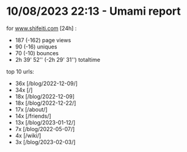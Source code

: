 # 10/08/2023 22:13 - Umami report
for www.shifeiti.com [24h] :

 - 187 (-162) page views
 - 90 (-16) uniques
 - 70 (-10) bounces
 - 2h 39' 52'' (-2h 29' 31'') totaltime


top 10 urls:
 - 36x [/blog/2022-12-09/]
 - 34x [/]
 - 18x [/blog/2022-12-09]
 - 18x [/blog/2022-12-22/]
 - 17x [/about/]
 - 14x [/friends/]
 - 13x [/blog/2023-01-12/]
 - 7x [/blog/2022-05-07/]
 - 4x [/wiki/]
 - 3x [/blog/2023-02-03/]


